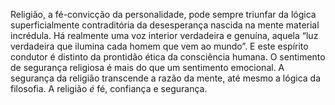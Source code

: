 ﻿Religião, a fé-convicção da personalidade, pode sempre triunfar da lógica superficialmente contraditória da desesperança nascida na mente material incrédula. Há realmente uma voz interior verdadeira e genuína, aquela  “luz verdadeira que ilumina cada homem que vem ao mundo”. E este espírito condutor é distinto da prontidão ética da consciência humana. O sentimento de segurança religiosa é mais do que um sentimento emocional. A segurança da religião transcende a razão da mente, até mesmo a lógica da filosofia. A religião *é* fé, confiança e segurança.
